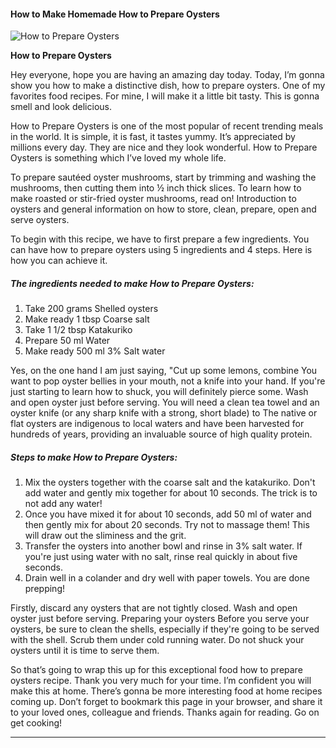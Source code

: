             

#### How to Make Homemade How to Prepare Oysters

![How to Prepare Oysters](https://img-global.cpcdn.com/recipes/5306362427867136/751x532cq70/how-to-prepare-oysters-recipe-main-photo.jpg)

**How to Prepare Oysters**

Hey everyone, hope you are having an amazing day today. Today, I’m gonna show you how to make a distinctive dish, how to prepare oysters. One of my favorites food recipes. For mine, I will make it a little bit tasty. This is gonna smell and look delicious.

How to Prepare Oysters is one of the most popular of recent trending meals in the world. It is simple, it is fast, it tastes yummy. It’s appreciated by millions every day. They are nice and they look wonderful. How to Prepare Oysters is something which I’ve loved my whole life.

To prepare sautéed oyster mushrooms, start by trimming and washing the mushrooms, then cutting them into ½ inch thick slices. To learn how to make roasted or stir-fried oyster mushrooms, read on! Introduction to oysters and general information on how to store, clean, prepare, open and serve oysters.

To begin with this recipe, we have to first prepare a few ingredients. You can have how to prepare oysters using 5 ingredients and 4 steps. Here is how you can achieve it.

##### The ingredients needed to make How to Prepare Oysters:

1.  Take 200 grams Shelled oysters
2.  Make ready 1 tbsp Coarse salt
3.  Take 1 1/2 tbsp Katakuriko
4.  Prepare 50 ml Water
5.  Make ready 500 ml 3% Salt water

Yes, on the one hand I am just saying, "Cut up some lemons, combine You want to pop oyster bellies in your mouth, not a knife into your hand. If you're just starting to learn how to shuck, you will definitely pierce some. Wash and open oyster just before serving. You will need a clean tea towel and an oyster knife (or any sharp knife with a strong, short blade) to The native or flat oysters are indigenous to local waters and have been harvested for hundreds of years, providing an invaluable source of high quality protein.

##### Steps to make How to Prepare Oysters:

1.  Mix the oysters together with the coarse salt and the katakuriko. Don't add water and gently mix together for about 10 seconds. The trick is to not add any water!
2.  Once you have mixed it for about 10 seconds, add 50 ml of water and then gently mix for about 20 seconds. Try not to massage them! This will draw out the sliminess and the grit.
3.  Transfer the oysters into another bowl and rinse in 3% salt water. If you're just using water with no salt, rinse real quickly in about five seconds.
4.  Drain well in a colander and dry well with paper towels. You are done prepping!

Firstly, discard any oysters that are not tightly closed. Wash and open oyster just before serving. Preparing your oysters Before you serve your oysters, be sure to clean the shells, especially if they're going to be served with the shell. Scrub them under cold running water. Do not shuck your oysters until it is time to serve them.

So that’s going to wrap this up for this exceptional food how to prepare oysters recipe. Thank you very much for your time. I’m confident you will make this at home. There’s gonna be more interesting food at home recipes coming up. Don’t forget to bookmark this page in your browser, and share it to your loved ones, colleague and friends. Thanks again for reading. Go on get cooking!

* * *